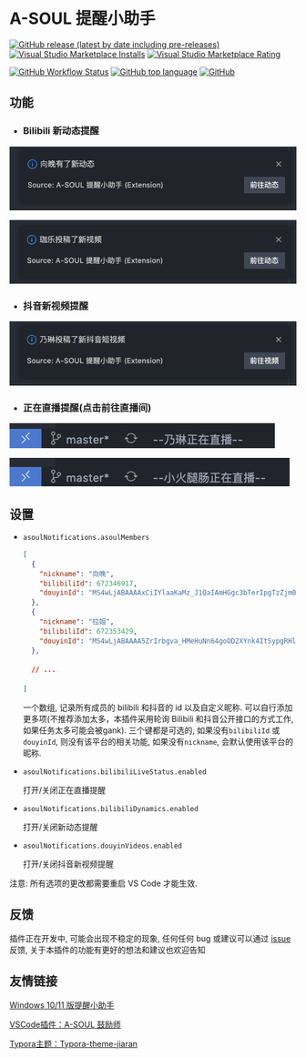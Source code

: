 # A-SOUL 提醒小助手

[![GitHub release (latest by date including pre-releases)](https://img.shields.io/github/v/release/luooooob/vscode-asoul-notifications?include_prereleases&label=Visual%20Studio%20Marketplace)](https://marketplace.visualstudio.com/items?itemName=JiangYan.asoul-notifications)
[![Visual Studio Marketplace Installs](https://img.shields.io/visual-studio-marketplace/i/jiangyan.asoul-notifications)](https://marketplace.visualstudio.com/items?itemName=JiangYan.asoul-notifications)
[![Visual Studio Marketplace Rating](https://img.shields.io/visual-studio-marketplace/r/jiangyan.asoul-notifications)](https://marketplace.visualstudio.com/items?itemName=JiangYan.asoul-notifications)

[![GitHub Workflow Status](https://img.shields.io/github/workflow/status/luooooob/vscode-asoul-notifications/CI)](https://github.com/luooooob/vscode-asoul-notifications/actions/workflows/ci.yml)
[![GitHub top language](https://img.shields.io/github/languages/top/luooooob/vscode-asoul-notifications)](https://github.com/luooooob/vscode-asoul-notifications)
[![GitHub](https://img.shields.io/github/license/luooooob/vscode-asoul-notifications)](https://github.com/luooooob/vscode-asoul-notifications/blob/master/LICENSE)

> 

## 功能

- ### Bilibili 新动态提醒

![Bilibili 新动态提醒1](./images/notifications-1.png)

![Bilibili 新动态提醒2](./images/notifications-2.png)

- ### 抖音新视频提醒

![抖音新视频提醒](./images/notifications-3.png)

- ### 正在直播提醒(点击前往直播间)

![正在直播提醒1](./images/live-status-1.png)

![正在直播提醒2](./images/live-status-2.png)

## 设置

- `asoulNotifications.asoulMembers`
  
  ```json
  [
    {
      "nickname": "向晚",
      "bilibiliId": 672346917,
      "douyinId": "MS4wLjABAAAAxCiIYlaaKaMz_J1QaIAmHGgc3bTerIpgTzZjm0na8w5t2KTPrCz4bm_5M5EMPy92"
    },
    {
      "nickname": "拉姐",
      "bilibiliId": 672353429,
      "douyinId": "MS4wLjABAAAA5ZrIrbgva_HMeHuNn64goOD2XYnk4ItSypgRHlbSh1c"
    },

    // ...

  ]
  ```

  一个数组, 记录所有成员的 bilibili 和抖音的 id 以及自定义昵称. 可以自行添加更多项(不推荐添加太多，本插件采用轮询 Bilibili 和抖音公开接口的方式工作, 如果任务太多可能会被gank). 三个键都是可选的, 如果没有`bilibiliId` 或 `douyinId`, 则没有该平台的相关功能, 如果没有`nickname`, 会默认使用该平台的昵称.

- `asoulNotifications.bilibiliLiveStatus.enabled`

  打开/关闭正在直播提醒

- `asoulNotifications.bilibiliDynamics.enabled`

  打开/关闭新动态提醒
- `asoulNotifications.douyinVideos.enabled`

  打开/关闭抖音新视频提醒

注意: 所有选项的更改都需要重启 VS Code 才能生效.

## 反馈

插件正在开发中, 可能会出现不稳定的现象, 任何任何 bug 或建议可以通过 [issue](https://github.com/luooooob/vscode-asoul-notifications/issues/new) 反馈, 关于本插件的功能有更好的想法和建议也欢迎告知

## 友情链接

[Windows 10/11 版提醒小助手](https://github.com/skykeyjoker/A-Soul-Notification)

[VSCode插件：A-SOUL 鼓励师](https://marketplace.visualstudio.com/items?itemName=AS042971.asoul)

[Typora主题：Typora-theme-jiaran](https://github.com/q19980722/Typora-theme-jiaran)
